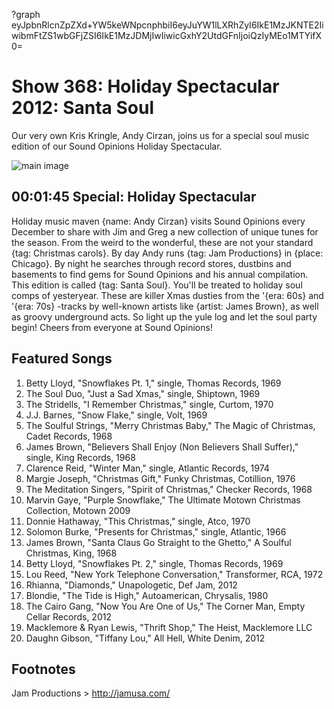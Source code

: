 ?graph eyJpbnRlcnZpZXd+YW5keWNpcnphbiI6eyJuYW1lLXRhZyI6IkE1MzJKNTE2IiwibmFtZS1wbGFjZSI6IkE1MzJDMjIwIiwicGxhY2UtdGFnIjoiQzIyMEo1MTYifX0=

# Show 368: Holiday Spectacular 2012: Santa Soul
Our very own Kris Kringle, Andy Cirzan, joins us for a special soul music edition of our Sound Opinions Holiday Spectacular.

![main image](http://static.soundopinions.org/images/andycirzan.jpg)

## 00:01:45 Special: Holiday Spectacular
Holiday music maven {name: Andy Cirzan} visits Sound Opinions every December to share with Jim and Greg a new collection of unique tunes for the season. From the weird to the wonderful, these are not your standard {tag: Christmas carols}. By day Andy runs {tag: Jam Productions} in {place: Chicago}. By night he searches through record stores, dustbins and basements to find gems for Sound Opinions and his annual compilation. This edition is called {tag: Santa Soul}. You'll be treated to holiday soul comps of yesteryear. These are killer Xmas dusties from the '{era: 60s} and '{era: 70s} -tracks by well-known artists like {artist: James Brown}, as well as groovy underground acts. So light up the yule log and let the soul party begin! Cheers from everyone at Sound Opinions!

## Featured Songs
1. Betty Lloyd, "Snowflakes Pt. 1," single, Thomas Records, 1969
2. The Soul Duo, "Just a Sad Xmas," single, Shiptown, 1969
3. The Stridells, "I Remember Christmas," single, Curtom, 1970
4. J.J. Barnes, "Snow Flake," single, Volt, 1969
5. The Soulful Strings, "Merry Christmas Baby," The Magic of Christmas, Cadet Records, 1968
6. James Brown, "Believers Shall Enjoy (Non Believers Shall Suffer)," single, King Records, 1968
7. Clarence Reid, "Winter Man," single, Atlantic Records, 1974
8. Margie Joseph, "Christmas Gift," Funky Christmas, Cotillion, 1976
9. The Meditation Singers, "Spirit of Christmas," Checker Records, 1968
10. Marvin Gaye, "Purple Snowflake," The Ultimate Motown Christmas Collection, Motown 2009
11. Donnie Hathaway, "This Christmas," single, Atco, 1970
12. Solomon Burke, "Presents for Christmas," single, Atlantic, 1966
13. James Brown, "Santa Claus Go Straight to the Ghetto," A Soulful Christmas, King, 1968
14. Betty Lloyd, "Snowflakes Pt. 2," single, Thomas Records, 1969
15. Lou Reed, "New York Telephone Conversation," Transformer, RCA, 1972
16. Rhianna, "Diamonds," Unapologetic, Def Jam, 2012
17. Blondie, "The Tide is High," Autoamerican, Chrysalis, 1980
18. The Cairo Gang, "Now You Are One of Us," The Corner Man, Empty Cellar Records, 2012
19. Macklemore & Ryan Lewis, "Thrift Shop," The Heist, Macklemore LLC
20. Daughn Gibson, "Tiffany Lou," All Hell, White Denim, 2012

## Footnotes

Jam Productions > http://jamusa.com/


